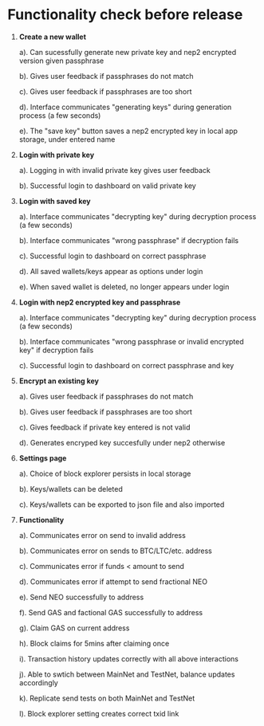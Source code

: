 # Functionality check before release

  1. **Create a new wallet**
  
     a). Can sucessfully generate new private key and nep2 encrypted version given passphrase
     
     b). Gives user feedback if passphrases do not match
     
     c). Gives user feedback if passphrases are too short
     
     d). Interface communicates "generating keys" during generation process (a few seconds)
     
     e). The "save key" button saves a nep2 encrypted key in local app storage, under entered name
     
  2. **Login with private key**
  
     a). Logging in with invalid private key gives user feedback
     
     b). Successful login to dashboard on valid private key
     
  3. **Login with saved key**
  
     a). Interface communicates "decrypting key" during decryption process (a few seconds)
     
     b). Interface communicates "wrong passphrase" if decryption fails
     
     c). Successful login to dashboard on correct passphrase
     
     d). All saved wallets/keys appear as options under login
     
     e). When saved wallet is deleted, no longer appears under login
     
  4. **Login with nep2 encrypted key and passphrase**
  
     a). Interface communicates "decrypting key" during decryption process (a few seconds)
     
     b). Interface communicates "wrong passphrase or invalid encrypted key" if decryption fails
     
     c). Successful login to dashboard on correct passphrase and key
     
  5. **Encrypt an existing key**
  
     a). Gives user feedback if passphrases do not match
     
     b). Gives user feedback if passphrases are too short
     
     c). Gives feedback if private key entered is not valid
     
     d). Generates encryped key succesfully under nep2 otherwise
     
  6. **Settings page**
  
     a). Choice of block explorer persists in local storage
     
     b). Keys/wallets can be deleted
     
     c). Keys/wallets can be exported to json file and also imported
    
  7. **Functionality**
  
     a). Communicates error on send to invalid address
     
     b). Communicates error on sends to BTC/LTC/etc. address
     
     c). Communicates error if funds < amount to send
     
     d). Communicates error if attempt to send fractional NEO
     
     e). Send NEO successfully to address
     
     f). Send GAS and factional GAS successfully to address
     
     g). Claim GAS on current address
     
     h). Block claims for 5mins after claiming once
     
     i). Transaction history updates correctly with all above interactions
     
     j). Able to swtich between MainNet and TestNet, balance updates accordingly
     
     k). Replicate send tests on both MainNet and TestNet
     
     l). Block explorer setting creates correct txid link
     
